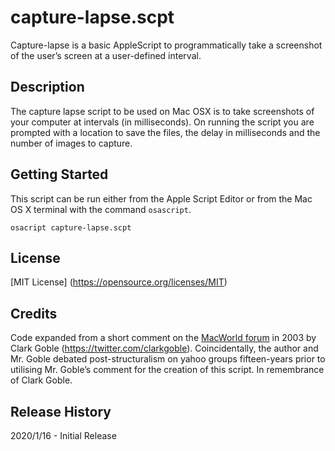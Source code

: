 # capture-lapse.scpt
Capture-lapse is a basic AppleScript to programmatically take a screenshot of the user’s screen at a user-defined interval.

## Description
The capture lapse script to be used on Mac OSX is to take screenshots of your computer at intervals (in milliseconds). On running the script you are prompted with a location to save the files, the delay in milliseconds and the number of images to capture.

## Getting Started
This script can be run either from the Apple Script Editor or from the Mac OS X terminal with the command `osascript`.

```shell
osacript capture-lapse.scpt
```

## License
[MIT License] (https://opensource.org/licenses/MIT)

## Credits
Code expanded from a short comment on the [MacWorld forum](http://hints.macworld.com/article.php?story=20030115080027106) in 2003 by Clark Goble (https://twitter.com/clarkgoble). Coincidentally, the author and Mr. Goble debated post-structuralism on yahoo groups fifteen-years prior to utilising Mr. Goble’s comment for the creation of this script. In remembrance of Clark Goble.

## Release History
2020/1/16 - Initial Release
